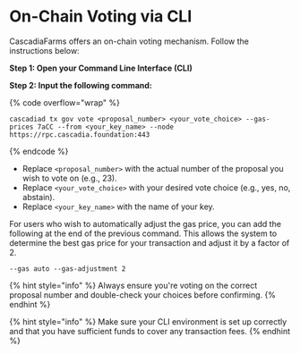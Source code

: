 # On-Chain Voting via CLI

CascadiaFarms offers an on-chain voting mechanism. Follow the instructions below:



**Step 1: Open your Command Line Interface (CLI)**



**Step 2: Input the following command:**

{% code overflow="wrap" %}
```
cascadiad tx gov vote <proposal_number> <your_vote_choice> --gas-prices 7aCC --from <your_key_name> --node https://rpc.cascadia.foundation:443
```
{% endcode %}

* Replace `<proposal_number>` with the actual number of the proposal you wish to vote on (e.g., 23).
* Replace `<your_vote_choice>` with your desired vote choice (e.g., yes, no, abstain).
* Replace `<your_key_name>` with the name of your key.



For users who wish to automatically adjust the gas price, you can add the following at the end of the previous command. This allows the system to determine the best gas price for your transaction and adjust it by a factor of 2.

```
--gas auto --gas-adjustment 2
```

{% hint style="info" %}
Always ensure you're voting on the correct proposal number and double-check your choices before confirming.
{% endhint %}

{% hint style="info" %}
Make sure your CLI environment is set up correctly and that you have sufficient funds to cover any transaction fees.
{% endhint %}
